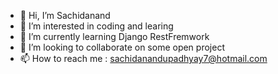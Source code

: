 - 👋 Hi, I’m Sachidanand
- 👀 I’m interested in coding and learing 
- 🌱 I’m currently learning Django RestFremwork
- 💞️ I’m looking to collaborate on some open project
- 📫 How to reach me : sachidanandupadhyay7@hotmail.com

<!---
Sachidanand Upadhyay is a ✨ special ✨ repository because its `README.md` (this file) appears on your GitHub profile.
You can click the Preview link to take a look at your changes.
--->
